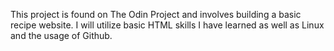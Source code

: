 This project is found on The Odin Project and involves building a basic recipe website. I will utilize basic HTML skills I have learned as well as Linux and the usage of Github.
